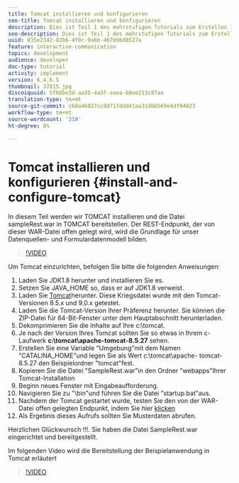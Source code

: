 ```yaml
---
title: Tomcat installieren und konfigurieren
seo-title: Tomcat installieren und konfigurieren
description: Dies ist Teil 1 des mehrstufigen Tutorials zum Erstellen Ihres ersten interaktiven Kommunikations-Dokuments. In diesem Teil werden wir TOMCAT installieren und die sampleRest.war-Datei in TOMCAT bereitstellen. Der REST-Endpunkt, der von dieser WAR-Datei offen gelegt wird, wird die Grundlage für unser Datenquellen- und Formulardatenmodell bilden.
seo-description: Dies ist Teil 1 des mehrstufigen Tutorials zum Erstellen Ihres ersten interaktiven Kommunikations-Dokuments. In diesem Teil werden wir TOMCAT installieren und die sampleRest.war-Datei in TOMCAT bereitstellen. Der REST-Endpunkt, der von dieser WAR-Datei offen gelegt wird, wird die Grundlage für unser Datenquellen- und Formulardatenmodell bilden.
uuid: 835e2342-82b6-4f0c-9a6b-467bbbd8527a
feature: interactive-communication
topics: development
audience: developer
doc-type: tutorial
activity: implement
version: 6.4,6.5
thumbnail: 37815.jpg
discoiquuid: 5f68be3d-aa35-4a3f-aaea-b8ee213c87ae
translation-type: tm+mt
source-git-commit: c60a46027cc8d71fddd41aa31dbb569e4df94823
workflow-type: tm+mt
source-wordcount: '319'
ht-degree: 0%

---
```



# Tomcat installieren und konfigurieren {#install-and-configure-tomcat}

In diesem Teil werden wir TOMCAT installieren und die Datei sampleRest.war in TOMCAT bereitstellen. Der REST-Endpunkt, der von dieser WAR-Datei offen gelegt wird, wird die Grundlage für unser Datenquellen- und Formulardatenmodell bilden.

>[!VIDEO](https://video.tv.adobe.com/v/37815/?quality=9&learn=on)

Um Tomcat einzurichten, befolgen Sie bitte die folgenden Anweisungen:

1. Laden Sie JDK1.8 herunter und installieren Sie es.
2. Setzen Sie JAVA_HOME so, dass er auf JDK1.8 verweist.
3. Laden Sie [Tomcat](https://tomcat.apache.org/)herunter. Diese Kriegsdatei wurde mit den Tomcat-Versionen 8.5.x und 9.0.x getestet.
4. Laden Sie die Tomcat-Version Ihrer Präferenz herunter. Sie können die ZIP-Datei für 64-Bit-Fenster unter dem Hauptabschnitt herunterladen.
5. Dekomprimieren Sie die Inhalte auf Ihre c:\tomcat.
6. Je nach der Version Ihres Tomcat sollten Sie so etwas in Ihrem c-Laufwerk **c:\tomcat\apache-tomcat-8.5.27** sehen.
7. Erstellen Sie eine Variable &quot;Umgebung&quot;mit dem Namen &quot;CATALINA_HOME&quot;und legen Sie als Wert c:\tomcat\apache- tomcat-8.5.27 den Beispielordner &quot;tomcat&quot;fest.
8. Kopieren Sie die Datei &quot;SampleRest.war&quot;in den Ordner &quot;webapps&quot;Ihrer Tomcat-Installation
9. Beginn neues Fenster mit Eingabeaufforderung.
10. Navigieren Sie zu &quot;\bin&quot;und führen Sie die Datei &quot;startup.bat&quot;aus.
11. Nachdem der Tomcat gestartet wurde, testen Sie den von der WAR-Datei offen gelegten Endpunkt, indem Sie hier [klicken](http://localhost:8080/SampleRest/webapi/getStatement/9586)
12. Als Ergebnis dieses Aufrufs sollten Sie Musterdaten abrufen.

Herzlichen Glückwunsch !!!. Sie haben die Datei SampleRest.war eingerichtet und bereitgestellt.

Im folgenden Video wird die Bereitstellung der Beispielanwendung in Tomcat erläutert
>[!VIDEO](https://video.tv.adobe.com/v/37815)